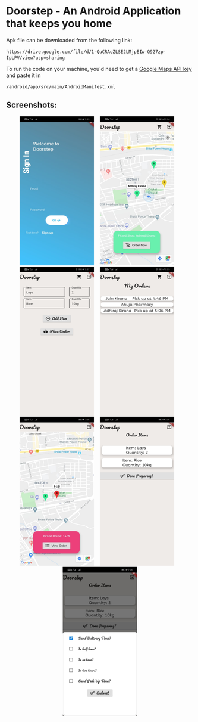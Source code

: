 # Doorstep - An Android Application that keeps you home

Apk file can be downloaded from the following link:
```
https://drive.google.com/file/d/1-QuCRAoZLSE2LMjpEIw-Q927zp-IpLPV/view?usp=sharing
```
To run the code on your machine, you'd need to get a [Google Maps API key](https://cloud.google.com/console/google/maps-apis/overview) and paste it in 
```
/android/app/src/main/AndroidManifest.xml
```
## Screenshots:
<p align="center">
  <img width="200" height="400" src="Pictures/1.jpeg">&nbsp;&nbsp;&nbsp;&nbsp;<img src="Pictures/2.jpeg" width="200" height="400">&nbsp;&nbsp;&nbsp;&nbsp;<img src="Pictures/3.jpeg" width="200" height="400">&nbsp;&nbsp;&nbsp;&nbsp;<img src="Pictures/4.jpeg" width="200" height="400">&nbsp;&nbsp;&nbsp;&nbsp;<img src="Pictures/5.jpeg" width="200" height="400">&nbsp;&nbsp;&nbsp;&nbsp;<img src="Pictures/6.jpeg" width="200" height="400">&nbsp;&nbsp;&nbsp;&nbsp;<img src="Pictures/7.jpeg" width="200" height="400">
</p>
